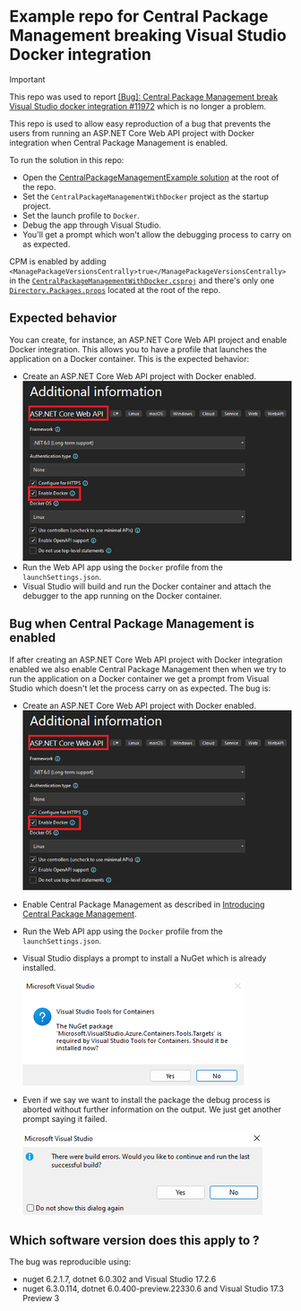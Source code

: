 # Example repo for Central Package Management breaking Visual Studio Docker integration

> [!IMPORTANT]
> This repo was used to report [[Bug]: Central Package Management break Visual Studio docker integration #11972](https://github.com/NuGet/Home/issues/11972) which is no longer a problem.

This repo is used to allow easy reproduction of a bug that prevents the users from running an ASP.NET Core Web API project with Docker integration when Central Package Management is enabled.

To run the solution in this repo:

- Open the [CentralPackageManagementExample solution](/CentralPackageManagementExample.sln) at the root of the repo.
- Set the `CentralPackageManagementWithDocker` project as the startup project.
- Set the launch profile to `Docker`.
- Debug the app through Visual Studio.
- You'll get a prompt which won't allow the debugging process to carry on as expected.

CPM is enabled by adding `<ManagePackageVersionsCentrally>true</ManagePackageVersionsCentrally>` in the [`CentralPackageManagementWithDocker.csproj`](/CentralPackageManagementWithDocker/CentralPackageManagementWithDocker.csproj) and there's only one [`Directory.Packages.props`](/Directory.Packages.props) located at the root of the repo.

## Expected behavior

You can create, for instance, an ASP.NET Core Web API project and enable Docker integration. This allows you to have a profile that launches the application on a Docker container. This is the expected behavior:

- Create an  ASP.NET Core Web API project with Docker enabled.
  ![create-web-api-with-docker](assets/create-web-api-with-docker.png)
- Run the Web API app using the `Docker` profile from the `launchSettings.json`.
- Visual Studio will build and run the Docker container and attach the debugger to the app running on the Docker container.

## Bug when Central Package Management is enabled

If after creating an ASP.NET Core Web API project with Docker integration enabled we also enable Central Package Management then when we try to run the application on a Docker container we get a prompt from Visual Studio which doesn't let the process carry on as expected. The bug is:

- Create an  ASP.NET Core Web API project with Docker enabled.
  ![create-web-api-with-docker](assets/create-web-api-with-docker.png)
- Enable Central Package Management as described in [Introducing Central Package Management](https://devblogs.microsoft.com/nuget/introducing-central-package-management/).
- Run the Web API app using the `Docker` profile from the `launchSettings.json`.
- Visual Studio displays a prompt to install a NuGet which is already installed.

  ![install-nuget-prompt](assets/install-nuget-prompt.png)

- Even if we say we want to install the package the debug process is aborted without further information on the output. We just get another prompt saying it failed.

  ![reply-yes-prompt](assets/reply-yes-on-prompt.png)

## Which software version does this apply to ?

The bug was reproducible using:

- nuget 6.2.1.7, dotnet 6.0.302 and Visual Studio 17.2.6
- nuget 6.3.0.114, dotnet 6.0.400-preview.22330.6 and Visual Studio 17.3 Preview 3

